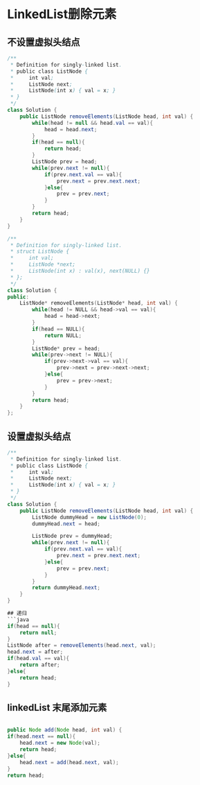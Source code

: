 # LinkedList删除元素


## 不设置虚拟头结点
```java
/**
 * Definition for singly-linked list.
 * public class ListNode {
 *     int val;
 *     ListNode next;
 *     ListNode(int x) { val = x; }
 * }
 */
class Solution {
    public ListNode removeElements(ListNode head, int val) {
        while(head != null && head.val == val){
            head = head.next;
        }
        if(head == null){
            return head;
        }
        ListNode prev = head;
        while(prev.next != null){
            if(prev.next.val == val){
                prev.next = prev.next.next;
            }else{
                prev = prev.next;
            }
        }
        return head;
    }
}
```


```c++
/**
 * Definition for singly-linked list.
 * struct ListNode {
 *     int val;
 *     ListNode *next;
 *     ListNode(int x) : val(x), next(NULL) {}
 * };
 */
class Solution {
public:
    ListNode* removeElements(ListNode* head, int val) {
        while(head != NULL && head->val == val){
            head = head->next;
        }
        if(head == NULL){
            return NULL;
        }
        ListNode* prev = head;
        while(prev->next != NULL){
            if(prev->next->val == val){
                prev->next = prev->next->next;
            }else{
                prev = prev->next;
            }
        }
        return head;
    }
};
```

## 设置虚拟头结点

```java
/**
 * Definition for singly-linked list.
 * public class ListNode {
 *     int val;
 *     ListNode next;
 *     ListNode(int x) { val = x; }
 * }
 */
class Solution {
    public ListNode removeElements(ListNode head, int val) {
        ListNode dummyHead = new ListNode(0);
        dummyHead.next = head;

        ListNode prev = dummyHead;
        while(prev.next != null){
            if(prev.next.val == val){
                prev.next = prev.next.next;
            }else{
                prev = prev.next;
            }
        }
        return dummyHead.next;
    }
}

## 递归
```java
if(head == null){
    return null;
}
ListNode after = removeElements(head.next, val);
head.next = after;
if(head.val == val){
    return after;
}else{
    return head;
}
```


## linkedList 末尾添加元素
```java

public Node add(Node head, int val) {
if(head.next == null){
    head.next = new Node(val);
    return head;
}else{
    head.next = add(head.next, val);
}
return head;